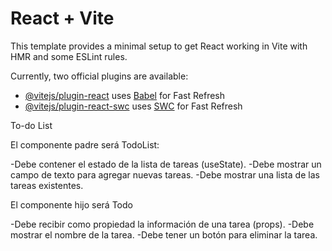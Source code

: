 # React + Vite

This template provides a minimal setup to get React working in Vite with HMR and some ESLint rules.

Currently, two official plugins are available:

- [@vitejs/plugin-react](https://github.com/vitejs/vite-plugin-react/blob/main/packages/plugin-react/README.md) uses [Babel](https://babeljs.io/) for Fast Refresh
- [@vitejs/plugin-react-swc](https://github.com/vitejs/vite-plugin-react-swc) uses [SWC](https://swc.rs/) for Fast Refresh

To-do List

El componente padre será TodoList:

-Debe contener el estado de la lista de tareas (useState).
-Debe mostrar un campo de texto para agregar nuevas tareas.
-Debe mostrar una lista de las tareas existentes.

El componente hijo será Todo

-Debe recibir como propiedad la información de una tarea (props).
-Debe mostrar el nombre de la tarea.
-Debe tener un botón para eliminar la tarea.